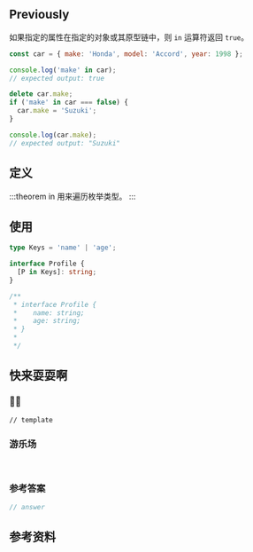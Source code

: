 ## Previously

如果指定的属性在指定的对象或其原型链中，则 `in` 运算符返回 `true`。

```js
const car = { make: 'Honda', model: 'Accord', year: 1998 };

console.log('make' in car);
// expected output: true

delete car.make;
if ('make' in car === false) {
  car.make = 'Suzuki';
}

console.log(car.make);
// expected output: "Suzuki"

```

## 定义 <Badge text='Typescript in 关键字' />

:::theorem in
用来遍历枚举类型。
:::

## 使用

```ts
type Keys = 'name' | 'age';

interface Profile {
  [P in Keys]: string;
}

/**
 * interface Profile {
 *    name: string;
 *    age: string;
 * }
 *
 */

```

## 快来耍耍啊

### 🌰🌰

<!-- 题目 -->

```
// template
```

### 游乐场

<br />

<Editor
  value='// enjoy yourself'
/>

### 参考答案

```ts
// answer
```

## 参考资料


